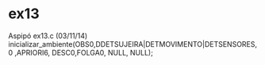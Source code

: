 ex13
====

Aspipó
ex13.c
(03/11/14)
inicializar_ambiente(OBS0,DDETSUJEIRA|DETMOVIMENTO|DETSENSORES, 0 ,APRIORI6, DESC0,FOLGA0, NULL, NULL);

